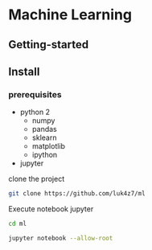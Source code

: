 # Machine Learning

## Getting-started

## Install

### prerequisites
- python 2
  - numpy
  - pandas
  - sklearn
  - matplotlib
  - ipython
- jupyter

clone the project
```bash
git clone https://github.com/luk4z7/ml
```

Execute notebook jupyter
```bash
cd ml

jupyter notebook --allow-root
```